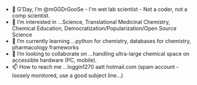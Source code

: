 - 👋 G'Day, I’m @mGGDrGooSe - I'm wet lab scientist - Not a coder, not a comp scientist.
- 👀 I’m interested in ...Science, Translational Medicinal Chemistry, Chemical Education, Democratization/Popularization/Open Source Science
- 🌱 I’m currently learning ...python for chemistry, databases for chemistry, pharmacology frameworks
- 💞️ I’m looking to collaborate on ...handling ultra-large chemical space on accessible hardware (PC, mobile).
- 📫 How to reach me ...loggin1270 aatt hotmail.com (spam account - loosely monitored, use a good subject line...)

<!---
mGGDrGooSe/mGGDrGooSe is a ✨ special ✨ repository because its `README.md` (this file) appears on your GitHub profile.
You can click the Preview link to take a look at your changes.
--->
